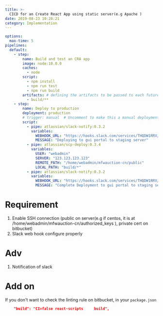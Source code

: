 ```yaml
---
title: >-
  CICD for an Create React App using static server(e.g Apache )  
date: 2019-08-23 10:28:21
category: Implementation
---
```

```yml
options:
  max-time: 5
pipelines:
  default:
    - step:
        name: Build and test an CRA app
        image: node:10.0.0
        caches:
          - node
        script:
          - npm install
          - npm run test
          - npm run build
        artifacts: # defining the artifacts to be passed to each future step.
          - build/**
    - step:
        name: Deploy to production
        deployment: production
        # trigger: manual  # Uncomment to make this a manual deployment.
        script:
          - pipe: atlassian/slack-notify:0.3.2
            variables:
              WEBHOOK_URL: "https://hooks.slack.com/services/THQDW1RRV/BLWFER4/0gVW1b2uCyIBYeONX0bX0asdasdasd"
              MESSAGE: "Deploying to gui portal to staging server"
          - pipe: atlassian/scp-deploy:0.3.4
            variables:
              USER: "webadmin"
              SERVER: "123.123.123.123"
              REMOTE_PATH: "/home/webadmin/mfwauction-cn/public"
              LOCAL_PATH: "build/*"
          - pipe: atlassian/slack-notify:0.3.2
            variables:
              WEBHOOK_URL: "https://hooks.slack.com/services/THQDW1RRV/BLWFER4/0gVYtBWuCyIBYeONX0bX0asdasdasd"
              MESSAGE: "Complete Deployment to gui portal to staging server"
```
# Requirement
1. Enable SSH connection (public on server(e.g if centos, it is at /home/webadmin/mfwauction-cn/authorized_keys ), private cert on bitbucket)
2. Slack web hook configure properly

# Adv
1. Notification of slack

# Add on
If you don't want to  check the linting rule on bitbucket, in your `package.json`

```json
    "build": "CI=false react-scripts     build",

```
